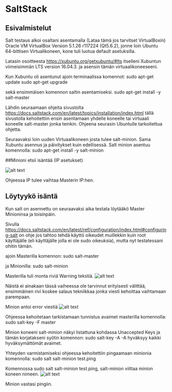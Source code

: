 # SaltStack

## Esivalmistelut

Salt testaus alkoi osaltani asentamalla (Lataa tämä jos tarvitset VirtualBoxin) Oracle VM VirtualBox Version 5.1.26 r117224 (Qt5.6.2),
jonne loin Ubuntu 64-bittisen Virtualikoneen, kone tuli luotua default asetuksilla.

Latasin osoitteesta https://xubuntu.org/getxubuntu/#lts itselleni Xubuntun viimeisimmän LTS version 16.04.3. ja asensin tämän
virtuaalikoneeseeni. 

Kun Xubuntu oli asentunut ajoin terminaalissa komennot:
sudo apt-get update
sudo apt-get upgrade

sekä ensimmäisen komennon saltin asentamiseksi.
sudo apt-get install -y salt-master

Lähdin seuraamaan ohjeita sivustolta https://docs.saltstack.com/en/latest/topics/installation/index.html
tällä sivustolla kehoitettiin ensin asentamaan yhdelle koneelle tai virtuaali koneelle salt-master jonka teinkin.
Ohjeena seurasin Ubuntulle tarkoitettua ohjetta.

Seuraavaksi loin uuden Virtuaalikoneen josta tulee salt-minion.
Sama Xubuntu asennus ja päivitykset kuin edellisessä.
Salt minion asentuu komennolla:
sudo apt-get install -y salt-minion

##Minioni etsii isäntää (IP asetukset)

![alt text](https://github.com/joonaleppalahti/CCM/blob/master/saltimg/saltconf.png "Salt Conf guide")

Ohjeessa IP tulee vaihtaa Masterin IP:hen.

## Löytyykö isäntä

Kun salt on asennettu on seuraavaksi aika testata löytääkö Master Minioninsa ja toisinpäin.

Sivulla https://docs.saltstack.com/en/latest/ref/configuration/index.html#configuring-salt on ohje jos tahtoo tehdä käyttö oikeudet muillekkin kuin root käyttäjälle (eli käyttäjälle jolla ei ole sudo oikeuksia), mutta nyt testatessani ohitin tämän.

ajoin Masterilla komennon:
sudo salt-master
 
ja Minionilla:
sudo salt-minion

Masterilla tuli monta riviä Warning tekstiä.
![alt text](https://github.com/joonaleppalahti/CCM/blob/master/saltimg/saltwarnings.png "Salt warning messages")

Näistä ei ainakaan tässä vaiheessa ole tarvinnut erityisesti välittää, ensimmäinen rivi koskee salaus tekniikkaa jonka viesti kehoittaa vaihtamaan parempaan.

Minion antoi error viestiä 
![alt text](https://github.com/joonaleppalahti/CCM/blob/master/saltimg/minionwarnings.png "Salt warning messages")


Ohjeessa kehoitetaan tarkistamaan tunnistus avaimet masterilla komennolla:
sudo salt-key -F master

Minion koneeni salt-minion näkyi listattuna kohdassa Unaccepted Keys ja tämän korjatakseni syötin komennon:
sudo salt-key -A
-A hyväksyy kaikki hyväksymättömät avaimet.

Yhteyden varmistamiseksi ohjeessa kehoitettiin pingaamaan minionia komennolla:
sudo salt salt-minion test.ping

Komennossa  sudo salt salt-minion test.ping, salt-minion viittaa minion koneen nimeen.
![alt text](https://github.com/joonaleppalahti/CCM/blob/master/saltimg/saltminiontrue.png "Ping")

Minion vastasi pingiin.

